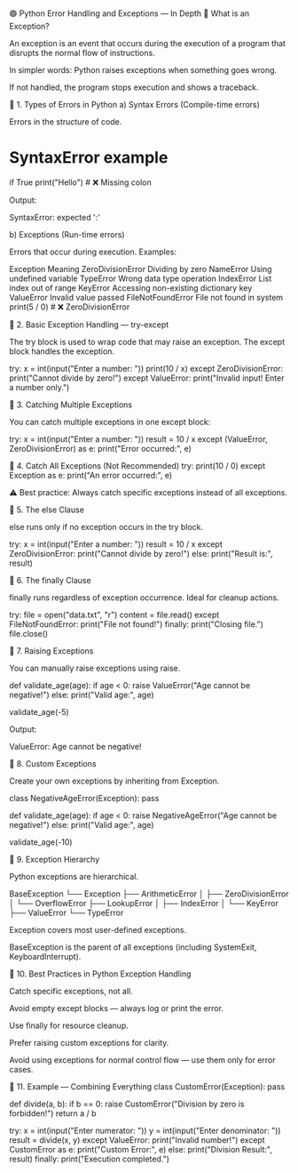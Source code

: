 🟢 Python Error Handling and Exceptions — In Depth
🧠 What is an Exception?

An exception is an event that occurs during the execution of a program that disrupts the normal flow of instructions.

In simpler words: Python raises exceptions when something goes wrong.

If not handled, the program stops execution and shows a traceback.

🔹 1. Types of Errors in Python
a) Syntax Errors (Compile-time errors)

Errors in the structure of code.

# SyntaxError example
if True
    print("Hello")  # ❌ Missing colon


Output:

SyntaxError: expected ':'

b) Exceptions (Run-time errors)

Errors that occur during execution. Examples:

Exception	Meaning
ZeroDivisionError	Dividing by zero
NameError	Using undefined variable
TypeError	Wrong data type operation
IndexError	List index out of range
KeyError	Accessing non-existing dictionary key
ValueError	Invalid value passed
FileNotFoundError	File not found in system
print(5 / 0)  # ❌ ZeroDivisionError

🔹 2. Basic Exception Handling — try-except

The try block is used to wrap code that may raise an exception.
The except block handles the exception.

try:
    x = int(input("Enter a number: "))
    print(10 / x)
except ZeroDivisionError:
    print("Cannot divide by zero!")
except ValueError:
    print("Invalid input! Enter a number only.")

🔹 3. Catching Multiple Exceptions

You can catch multiple exceptions in one except block:

try:
    x = int(input("Enter a number: "))
    result = 10 / x
except (ValueError, ZeroDivisionError) as e:
    print("Error occurred:", e)

🔹 4. Catch All Exceptions (Not Recommended)
try:
    print(10 / 0)
except Exception as e:
    print("An error occurred:", e)


⚠️ Best practice: Always catch specific exceptions instead of all exceptions.

🔹 5. The else Clause

else runs only if no exception occurs in the try block.

try:
    x = int(input("Enter a number: "))
    result = 10 / x
except ZeroDivisionError:
    print("Cannot divide by zero!")
else:
    print("Result is:", result)

🔹 6. The finally Clause

finally runs regardless of exception occurrence. Ideal for cleanup actions.

try:
    file = open("data.txt", "r")
    content = file.read()
except FileNotFoundError:
    print("File not found!")
finally:
    print("Closing file.")
    file.close()

🔹 7. Raising Exceptions

You can manually raise exceptions using raise.

def validate_age(age):
    if age < 0:
        raise ValueError("Age cannot be negative!")
    else:
        print("Valid age:", age)

validate_age(-5)


Output:

ValueError: Age cannot be negative!

🔹 8. Custom Exceptions

Create your own exceptions by inheriting from Exception.

class NegativeAgeError(Exception):
    pass

def validate_age(age):
    if age < 0:
        raise NegativeAgeError("Age cannot be negative!")
    else:
        print("Valid age:", age)

validate_age(-10)

🔹 9. Exception Hierarchy

Python exceptions are hierarchical.

BaseException
 └── Exception
      ├── ArithmeticError
      │    ├── ZeroDivisionError
      │    └── OverflowError
      ├── LookupError
      │    ├── IndexError
      │    └── KeyError
      ├── ValueError
      └── TypeError


Exception covers most user-defined exceptions.

BaseException is the parent of all exceptions (including SystemExit, KeyboardInterrupt).

🔹 10. Best Practices in Python Exception Handling

Catch specific exceptions, not all.

Avoid empty except blocks — always log or print the error.

Use finally for resource cleanup.

Prefer raising custom exceptions for clarity.

Avoid using exceptions for normal control flow — use them only for error cases.

🔹 11. Example — Combining Everything
class CustomError(Exception):
    pass

def divide(a, b):
    if b == 0:
        raise CustomError("Division by zero is forbidden!")
    return a / b

try:
    x = int(input("Enter numerator: "))
    y = int(input("Enter denominator: "))
    result = divide(x, y)
except ValueError:
    print("Invalid number!")
except CustomError as e:
    print("Custom Error:", e)
else:
    print("Division Result:", result)
finally:
    print("Execution completed.")